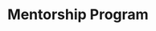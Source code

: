 ---
layout: mentorship
title: Mentorship Program
description: A three months virtual mentorship for 6 young product designers
id: mentorship

image:
 path: /img/seo/mentorship-seo.jpg
 height: 630
 width: 1200
gif: false
twitter-seo:
 - "seo/mentorship-seo.jpg"
---